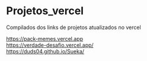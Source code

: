 # Projetos_vercel
Compilados dos links de projetos atualizados no vercel

https://pack-memes.vercel.app
<br>
https://verdade-desafio.vercel.app/
<br>
https://duds04.github.io/Sueka/
